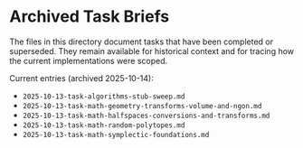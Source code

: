 # Archived Task Briefs

The files in this directory document tasks that have been completed or superseded. They remain available for
historical context and for tracing how the current implementations were scoped.

Current entries (archived 2025-10-14):

- `2025-10-13-task-algorithms-stub-sweep.md`
- `2025-10-13-task-math-geometry-transforms-volume-and-ngon.md`
- `2025-10-13-task-math-halfspaces-conversions-and-transforms.md`
- `2025-10-13-task-math-random-polytopes.md`
- `2025-10-13-task-math-symplectic-foundations.md`
